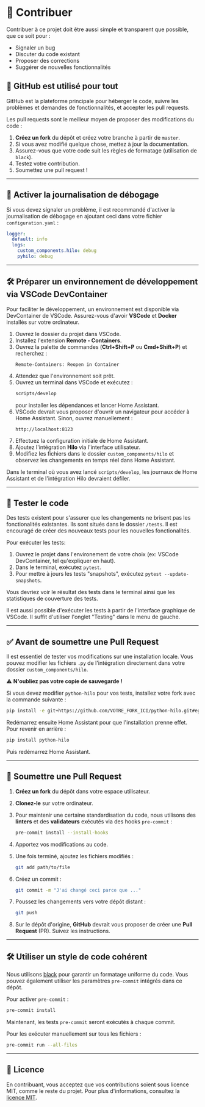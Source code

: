 # 🤝 Contribuer

Contribuer à ce projet doit être aussi simple et transparent que possible, que ce soit pour :

- Signaler un bug
- Discuter du code existant
- Proposer des corrections
- Suggérer de nouvelles fonctionnalités

## 🚀 GitHub est utilisé pour tout

GitHub est la plateforme principale pour héberger le code, suivre les problèmes et demandes de fonctionnalités, et accepter les pull requests.

Les pull requests sont le meilleur moyen de proposer des modifications du code :

1. **Créez un fork** du dépôt et créez votre branche à partir de `master`.
2. Si vous avez modifié quelque chose, mettez à jour la documentation.
3. Assurez-vous que votre code suit les règles de formatage (utilisation de `black`).
4. Testez votre contribution.
5. Soumettez une pull request !

---

## 📜 Activer la journalisation de débogage

Si vous devez signaler un problème, il est recommandé d'activer la journalisation de débogage en ajoutant ceci dans votre fichier `configuration.yaml` :

```yaml
logger:
  default: info
  logs:
    custom_components.hilo: debug
    pyhilo: debug
```

---

## 🛠️ Préparer un environnement de développement via VSCode DevContainer

Pour faciliter le développement, un environnement est disponible via DevContainer de VSCode. Assurez-vous d'avoir **VSCode** et **Docker** installés sur votre ordinateur.

1. Ouvrez le dossier du projet dans VSCode.
2. Installez l'extension **Remote - Containers**.
3. Ouvrez la palette de commandes (**Ctrl+Shift+P** ou **Cmd+Shift+P**) et recherchez :
   ```
   Remote-Containers: Reopen in Container
   ```
4. Attendez que l'environnement soit prêt.
5. Ouvrez un terminal dans VSCode et exécutez :
   ```bash
   scripts/develop
   ```
   pour installer les dépendances et lancer Home Assistant.
6. VSCode devrait vous proposer d'ouvrir un navigateur pour accéder à Home Assistant. Sinon, ouvrez manuellement :
   ```
   http://localhost:8123
   ```
7. Effectuez la configuration initiale de Home Assistant.
8. Ajoutez l'intégration **Hilo** via l'interface utilisateur.
9. Modifiez les fichiers dans le dossier `custom_components/hilo` et observez les changements en temps réel dans Home Assistant.

Dans le terminal où vous avez lancé `scripts/develop`, les journaux de Home Assistant et de l'intégration Hilo devraient défiler.

---

## 🧪 Tester le code

Des tests existent pour s'assurer que les changements ne brisent pas les fonctionalités existantes. Ils sont situés dans le dossier `/tests`. Il est encouragé de créer des nouveaux tests pour les nouvelles fonctionalités.

Pour exécuter les tests:

1. Ouvrez le projet dans l'environement de votre choix (ex: VSCode DevContainer, tel qu'expliquer en haut).
2. Dans le terminal, exécutez `pytest`.
3. Pour mettre à jours les tests "snapshots", exécutez `pytest --update-snapshots`.

Vous devriez voir le résultat des tests dans le terminal ainsi que les statistiques de couverture des tests.

Il est aussi possible d'exécuter les tests à partir de l'interface graphique de VSCode. Il suffit d'utiliser l'onglet "Testing" dans le menu de gauche.


---

## ✅ Avant de soumettre une Pull Request

Il est essentiel de tester vos modifications sur une installation locale. Vous pouvez modifier les fichiers `.py` de l'intégration directement dans votre dossier `custom_components/hilo`.

⚠ **N'oubliez pas votre copie de sauvegarde !**

Si vous devez modifier `python-hilo` pour vos tests, installez votre fork avec la commande suivante :

```bash
pip install -e git+https://github.com/VOTRE_FORK_ICI/python-hilo.git#egg=python-hilo
```

Redémarrez ensuite Home Assistant pour que l'installation prenne effet. Pour revenir en arrière :

```bash
pip install python-hilo
```

Puis redémarrez Home Assistant.

---

## 🚀 Soumettre une Pull Request

1. **Créez un fork** du dépôt dans votre espace utilisateur.
2. **Clonez-le** sur votre ordinateur.
3. Pour maintenir une certaine standardisation du code, nous utilisons des **linters** et des **validateurs** exécutés via des hooks `pre-commit` :

   ```bash
   pre-commit install --install-hooks
   ```

4. Apportez vos modifications au code.
5. Une fois terminé, ajoutez les fichiers modifiés :

   ```bash
   git add path/to/file
   ```

6. Créez un commit :

   ```bash
   git commit -m "J'ai changé ceci parce que ..."
   ```

7. Poussez les changements vers votre dépôt distant :

   ```bash
   git push
   ```

8. Sur le dépôt d'origine, **GitHub** devrait vous proposer de créer une **Pull Request** (PR). Suivez les instructions.

---

## 🛠️ Utiliser un style de code cohérent

Nous utilisons [black](https://github.com/psf/black) pour garantir un formatage uniforme du code. Vous pouvez également utiliser les paramètres `pre-commit` intégrés dans ce dépôt.

Pour activer `pre-commit` :

```bash
pre-commit install
```

Maintenant, les tests `pre-commit` seront exécutés à chaque commit.

Pour les exécuter manuellement sur tous les fichiers :

```bash
pre-commit run --all-files
```

---

## 📜 Licence

En contribuant, vous acceptez que vos contributions soient sous licence MIT, comme le reste du projet. Pour plus d'informations, consultez la [licence MIT](http://choosealicense.com/licenses/mit/).

